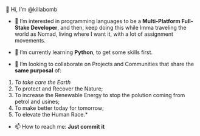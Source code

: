 👋 Hi, I’m @killabomb

- 👀 I’m interested in programming languages to be a **Multi-Platform Full-Stake Developer**, and then, keep doing this while Imma traveling the world as Nomad, living where I want it, with a lot of assignment movements.

- 🌱 I’m currently learning **Python**, to get some skills first.

- 💞️ I’m looking to collaborate on Projects and Communities that share the **same purposal** of:

1. *To take care the Earth*
2. To protect and Recover the Nature;
3. To increase the Renewable Energy to stop the polution coming from petrol and usines;
4. To make better today for tomorrow;
5. To elevate the Human Race.*

- 📫 How to reach me: **Just commit it**
